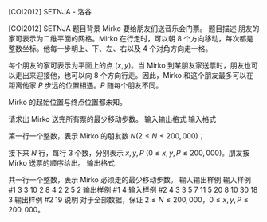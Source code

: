 



[COI2012] SETNJA - 洛谷














[COI2012] SETNJA
题目背景
Mirko 要给朋友们送音乐会门票。
题目描述
朋友的家可表示为二维平面的网格。Mirko 在行走时，可以朝 $8$ 个方向移动，每次都是整数坐标。他每一步朝上、下、左、右以及 $4$ 个对角方向走一格。

每个朋友的家可表示为平面上的点 $(x,y)$。当 Mirko 到某朋友家送票时，朋友也可以走出来迎接他，也可以向 $8$ 个方向行走。因此，Mirko 和这个朋友最多可以在距离他家 $P$ 步远的位置相遇。$P$ 随每个朋友不同。

Mirko 的起始位置与终点位置都未知。

请求出 Mirko 送完所有票的最少移动步数。
输入输出格式
输入格式

第一行一个整数，表示 Mirko 的朋友数 $N (2 ≤ N ≤ 200{,}000)$；

接下来 $N$ 行，每行 $3$ 个数，分别表示 $x,y,P\ (0 ≤ x, y, P ≤ 200{,}000)$。朋友按 Mirko 送票的顺序给出。
输出格式

共一行一个整数，表示 Mirko 必须走的最少移动步数。
输入输出样例
输入样例 #1
3
3 10 2
8 4 2
2 5 2
输出样例 #1
4
输入样例 #2
4
3 3 5
7 11 5
20 8 10
30 18 3
输出样例 #2
19
说明
对于全部数据，保证 $2 ≤ N ≤ 200{,}000$，$0 ≤ x, y, P ≤ 200{,}000$。






